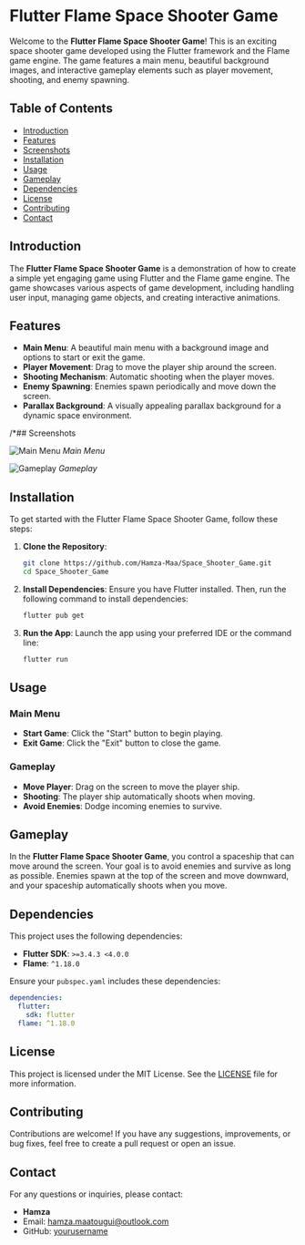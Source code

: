 # Flutter Flame Space Shooter Game

Welcome to the **Flutter Flame Space Shooter Game**! This is an exciting space shooter game developed using the Flutter framework and the Flame game engine. The game features a main menu, beautiful background images, and interactive gameplay elements such as player movement, shooting, and enemy spawning.

## Table of Contents

- [Introduction](#introduction)
- [Features](#features)
- [Screenshots](#screenshots)
- [Installation](#installation)
- [Usage](#usage)
- [Gameplay](#gameplay)
- [Dependencies](#dependencies)
- [License](#license)
- [Contributing](#contributing)
- [Contact](#contact)

## Introduction

The **Flutter Flame Space Shooter Game** is a demonstration of how to create a simple yet engaging game using Flutter and the Flame game engine. The game showcases various aspects of game development, including handling user input, managing game objects, and creating interactive animations.

## Features

- **Main Menu**: A beautiful main menu with a background image and options to start or exit the game.
- **Player Movement**: Drag to move the player ship around the screen.
- **Shooting Mechanism**: Automatic shooting when the player moves.
- **Enemy Spawning**: Enemies spawn periodically and move down the screen.
- **Parallax Background**: A visually appealing parallax background for a dynamic space environment.

/*## Screenshots

![Main Menu](Screenshots/main_menu.png)
*Main Menu*

![Gameplay](Screenshots/game.png)
*Gameplay*

## Installation

To get started with the Flutter Flame Space Shooter Game, follow these steps:

1. **Clone the Repository**:
    ```bash
    git clone https://github.com/Hamza-Maa/Space_Shooter_Game.git
    cd Space_Shooter_Game
    ```

2. **Install Dependencies**:
    Ensure you have Flutter installed. Then, run the following command to install dependencies:
    ```bash
    flutter pub get
    ```

3. **Run the App**:
    Launch the app using your preferred IDE or the command line:
    ```bash
    flutter run
    ```

## Usage

### Main Menu

- **Start Game**: Click the "Start" button to begin playing.
- **Exit Game**: Click the "Exit" button to close the game.

### Gameplay

- **Move Player**: Drag on the screen to move the player ship.
- **Shooting**: The player ship automatically shoots when moving.
- **Avoid Enemies**: Dodge incoming enemies to survive.

## Gameplay

In the **Flutter Flame Space Shooter Game**, you control a spaceship that can move around the screen. Your goal is to avoid enemies and survive as long as possible. Enemies spawn at the top of the screen and move downward, and your spaceship automatically shoots when you move.

## Dependencies

This project uses the following dependencies:

- **Flutter SDK**: `>=3.4.3 <4.0.0`
- **Flame**: `^1.18.0`

Ensure your `pubspec.yaml` includes these dependencies:

```yaml
dependencies:
  flutter:
    sdk: flutter
  flame: ^1.18.0
```

## License

This project is licensed under the MIT License. See the [LICENSE](LICENSE) file for more information.

## Contributing

Contributions are welcome! If you have any suggestions, improvements, or bug fixes, feel free to create a pull request or open an issue.

## Contact

For any questions or inquiries, please contact:

- **Hamza**
- Email: hamza.maatougui@outlook.com
- GitHub: [yourusername](https://github.com/Hamza-Maa)
